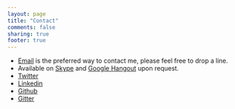 ```yaml
---
layout: page
title: "Contact"
comments: false
sharing: true
footer: true
---
```


  * <a href="mailto:antonio+sites@piccolboni.info">Email</a> is the preferred way to contact me, please feel free to drop a line.
  * Available on <a href="http://skype.com/">Skype</a> and <a href="http://www.google.com/+/learnmore/hangouts/">Google Hangout</a> upon request. 
  * [Twitter](http://twitter.com/piccolbo)
  * [Linkedin](http://linkedin.com/in/piccolbo)
  * [Github](http://github.com/piccolbo)
  * [Gitter](https://gitter.im/piccolbo/hello)
